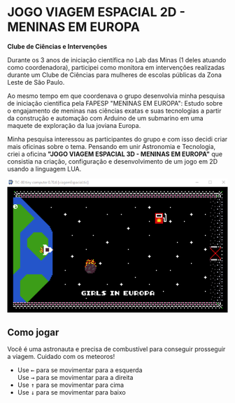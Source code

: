 

# JOGO VIAGEM ESPACIAL 2D - MENINAS EM EUROPA

**Clube de Ciências e Intervenções**  

Durante os 3 anos de iniciação científica no Lab das Minas (1 deles atuando como coordenadora), participei como monitora em intervenções realizadas durante um Clube de Ciências para mulheres de escolas públicas da Zona Leste de São Paulo. 

Ao mesmo tempo em que coordenava o grupo desenvolvia minha pesquisa de iniciação científica pela FAPESP "MENINAS EM EUROPA": Estudo sobre o engajamento de meninas nas ciências exatas e suas tecnologias a partir da construção e automação com Arduino de um submarino em uma maquete de exploração da lua joviana Europa.

Minha pesquisa interessou as participantes do grupo e com isso decidi criar mais oficinas sobre o tema. Pensando em unir Astronomia e Tecnologia, criei a oficina **"JOGO VIAGEM ESPACIAL 3D - MENINAS EM EUROPA"** que consistia na criação, configuração e desenvolvimento de um jogo em 2D usando a linguagem LUA. 

![](visualizacao.gif?raw=true "Como jogar o jogo")

## Como jogar
Você é uma astronauta e precisa de combustível para conseguir prosseguir a viagem. 
Cuidado com os meteoros!

<ul>
    <li>
        Use <kbd>←</kbd> para se movimentar para a esquerda
    </li>
        Use <kbd>→</kbd> para se movimentar para a direita
    <li>
        Use <kbd>↑</kbd> para se movimentar para cima
    </li>
    <li>
        Use <kbd>↓</kbd> para se movimentar para baixo
    </li>
</ul>
